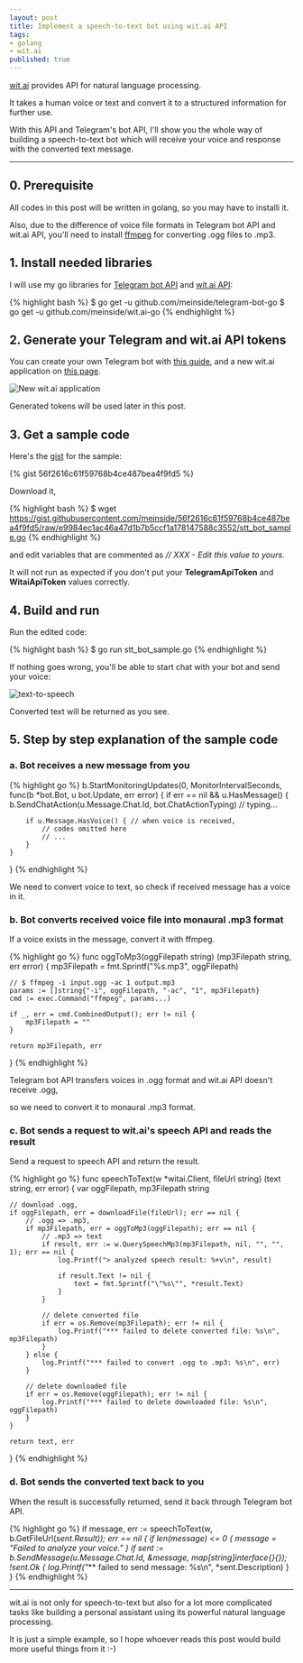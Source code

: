 ```yaml
---
layout: post
title: Implement a speech-to-text bot using wit.ai API
tags:
- golang
- wit.ai
published: true
---
```


[wit.ai](https://wit.ai/) provides API for natural language processing.

It takes a human voice or text and convert it to a structured information for further use.

With this API and Telegram's bot API, I'll show you the whole way of building a speech-to-text bot which will receive your voice and response with the converted text message.

----

## 0. Prerequisite

All codes in this post will be written in golang, so you may have to installi it.

Also, due to the difference of voice file formats in Telegram bot API and wit.ai API, you'll need to install [ffmpeg](https://ffmpeg.org/) for converting .ogg files to .mp3.

## 1. Install needed libraries

I will use my go libraries for [Telegram bot API](https://github.com/meinside/telegram-bot-go) and [wit.ai API](https://github.com/meinside/wit.ai-go):

{% highlight bash %}
$ go get -u github.com/meinside/telegram-bot-go
$ go get -u github.com/meinside/wit.ai-go
{% endhighlight %}

## 2. Generate your Telegram and wit.ai API tokens

You can create your own Telegram bot with [this guide](/Building-a-Telegram-bot-on-Raspberry-Pi/), and a new wit.ai application on [this page](https://wit.ai/apps/new).

![New wit.ai application](https://cloud.githubusercontent.com/assets/185988/15387890/4df7d75c-1dea-11e6-833b-498b64f6ef89.png)

Generated tokens will be used later in this post.

## 3. Get a sample code

Here's the [gist](https://gist.github.com/meinside/56f2616c61f59768b4ce487bea4f9fd5) for the sample:

{% gist 56f2616c61f59768b4ce487bea4f9fd5 %}

Download it,

{% highlight bash %}
$ wget https://gist.githubusercontent.com/meinside/56f2616c61f59768b4ce487bea4f9fd5/raw/e9984ec1ac46a47d1b7b5ccf1a178147588c3552/stt_bot_sample.go
{% endhighlight %}

and edit variables that are commented as *// XXX - Edit this value to yours*.

It will not run as expected if you don't put your **TelegramApiToken** and **WitaiApiToken** values correctly.

## 4. Build and run

Run the edited code:

{% highlight bash %}
$ go run stt_bot_sample.go
{% endhighlight %}

If nothing goes wrong, you'll be able to start chat with your bot and send your voice:

![text-to-speech](https://cloud.githubusercontent.com/assets/185988/15387893/52d8987e-1dea-11e6-961f-9fcb21f5c2d1.png)

Converted text will be returned as you see.

## 5. Step by step explanation of the sample code

### a. Bot receives a new message from you

{% highlight go %}
b.StartMonitoringUpdates(0, MonitorIntervalSeconds, func(b *bot.Bot, u bot.Update, err error) {
	if err == nil && u.HasMessage() {
		b.SendChatAction(u.Message.Chat.Id, bot.ChatActionTyping) // typing...

		if u.Message.HasVoice() { // when voice is received,
			// codes omitted here
			// ...
		}
	}
}
{% endhighlight %}

We need to convert voice to text, so check if received message has a voice in it.

### b. Bot converts received voice file into monaural .mp3 format

If a voice exists in the message, convert it with ffmpeg.

{% highlight go %}
func oggToMp3(oggFilepath string) (mp3Filepath string, err error) {
	mp3Filepath = fmt.Sprintf("%s.mp3", oggFilepath)

	// $ ffmpeg -i input.ogg -ac 1 output.mp3
	params := []string{"-i", oggFilepath, "-ac", "1", mp3Filepath}
	cmd := exec.Command("ffmpeg", params...)

	if _, err = cmd.CombinedOutput(); err != nil {
		mp3Filepath = ""
	}

	return mp3Filepath, err
}
{% endhighlight %}

Telegram bot API transfers voices in .ogg format and wit.ai API doesn't receive .ogg,

so we need to convert it to monaural .mp3 format.

### c. Bot sends a request to wit.ai's speech API and reads the result

Send a request to speech API and return the result.

{% highlight go %}
func speechToText(w *witai.Client, fileUrl string) (text string, err error) {
	var oggFilepath, mp3Filepath string

	// download .ogg,
	if oggFilepath, err = downloadFile(fileUrl); err == nil {
		// .ogg => .mp3,
		if mp3Filepath, err = oggToMp3(oggFilepath); err == nil {
			// .mp3 => text
			if result, err := w.QuerySpeechMp3(mp3Filepath, nil, "", "", 1); err == nil {
				log.Printf("> analyzed speech result: %+v\n", result)

				if result.Text != nil {
					text = fmt.Sprintf("\"%s\"", *result.Text)
				}
			}

			// delete converted file
			if err = os.Remove(mp3Filepath); err != nil {
				log.Printf("*** failed to delete converted file: %s\n", mp3Filepath)
			}
		} else {
			log.Printf("*** failed to convert .ogg to .mp3: %s\n", err)
		}

		// delete downloaded file
		if err = os.Remove(oggFilepath); err != nil {
			log.Printf("*** failed to delete downloaded file: %s\n", oggFilepath)
		}
	}

	return text, err
}
{% endhighlight %}

### d. Bot sends the converted text back to you

When the result is successfully returned, send it back through Telegram bot API.

{% highlight go %}
if message, err := speechToText(w, b.GetFileUrl(*sent.Result)); err == nil {
	if len(message) <= 0 {
		message = "Failed to analyze your voice."
	}
	if sent := b.SendMessage(u.Message.Chat.Id, &message, map[string]interface{}{}); !sent.Ok {
		log.Printf("*** failed to send message: %s\n", *sent.Description)
	}
}
{% endhighlight %}

----

wit.ai is not only for speech-to-text but also for a lot more complicated tasks like building a personal assistant using its powerful natural language processing.

It is just a simple example, so I hope whoever reads this post would build more useful things from it :-)

